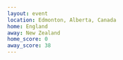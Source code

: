 ```yaml
---
layout: event
location: Edmonton, Alberta, Canada
home: England
away: New Zealand
home_score: 0
away_score: 38
---
```

